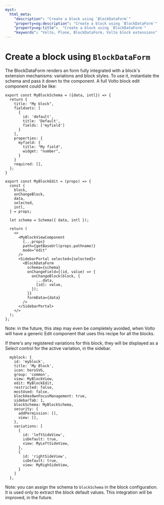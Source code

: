 ```yaml
---
myst:
  html_meta:
    "description": "Create a block using `BlockDataForm`"
    "property=og:description": "Create a block using `BlockDataForm`"
    "property=og:title":  "Create a block using `BlockDataForm`"
    "keywords": "Volto, Plone, BlockDataForm, Volto block extensions"
---
```


# Create a block using `BlockDataForm`

The BlockDataForm renders an form fully integrated with a block's extension
mechanisms: variations and block styles. To use it, instantiate the schema and
pass it down to the component. A full Volto block edit component could be like:

```
export const MyBlockSchema = ({data, intl}) => {
  return {
    title: "My block",
    fieldsets: [
      {
        id: 'default',
        title: 'Default',
        fields: ['myfield']
      }
    ],
    properties: {
      myfield: {
        title: "My field",
        widget: "number",
      }
    }
    required: [],
  };
}

export const MyBlockEdit = (props) => {
  const {
    block,
    onChangeBlock,
    data,
    selected,
    intl,
  } = props;

  let schema = Schema({ data, intl });

  return (
    <>
      <MyBlockViewComponent
        {...props}
        path={getBaseUrl(props.pathname)}
        mode="edit"
      />
      <SidebarPortal selected={selected}>
        <BlockDataForm
          schema={schema}
          onChangeField={(id, value) => {
            onChangeBlock(block, {
              ...data,
              [id]: value,
            });
          }}
          formData={data}
        />
      </SidebarPortal>
    </>
  );
};
```

Note: in the future, this step may even be completely avoided, when Volto will
have a generic Edit component that uses this recipe for all the blocks.

If there's any registered variations for this block, they will be displayed as
a Select control for the active variation, in the sidebar.


```
  myblock: {
    id: 'myblock',
    title: 'My Block',
    icon: heroSVG,
    group: 'common',
    view: MyBlockView,
    edit: MyBlockEdit,
    restricted: false,
    mostUsed: false,
    blockHasOwnFocusManagement: true,
    sidebarTab: 1,
    blockSchema: MyBlockSchema,
    security: {
      addPermission: [],
      view: [],
    },
    variations: [
      {
        id: 'leftSideView',
        isDefault: true,
        view: MyLeftSideView,
      },
      {
        id: 'rightSideView',
        isDefault: true,
        view: MyRighSideView,
      }
    ]
  },

```

Note: you can assign the schema to `blockSchema` in the block configuration. It
is used only to extract the block default values. This integration will be
improved, in the future.
